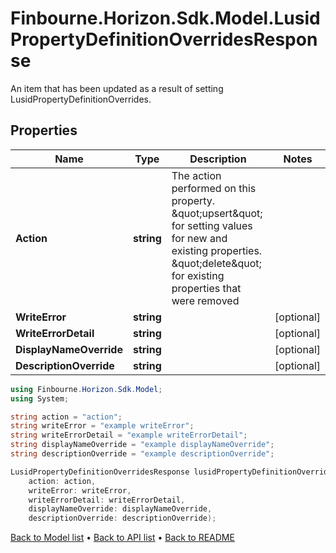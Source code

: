 # Finbourne.Horizon.Sdk.Model.LusidPropertyDefinitionOverridesResponse
An item that has been updated as a result of setting LusidPropertyDefinitionOverrides.

## Properties

Name | Type | Description | Notes
------------ | ------------- | ------------- | -------------
**Action** | **string** | The action performed on this property. \&quot;upsert\&quot; for setting values for new and existing              properties. \&quot;delete\&quot; for existing properties that were removed | 
**WriteError** | **string** |  | [optional] 
**WriteErrorDetail** | **string** |  | [optional] 
**DisplayNameOverride** | **string** |  | [optional] 
**DescriptionOverride** | **string** |  | [optional] 

```csharp
using Finbourne.Horizon.Sdk.Model;
using System;

string action = "action";
string writeError = "example writeError";
string writeErrorDetail = "example writeErrorDetail";
string displayNameOverride = "example displayNameOverride";
string descriptionOverride = "example descriptionOverride";

LusidPropertyDefinitionOverridesResponse lusidPropertyDefinitionOverridesResponseInstance = new LusidPropertyDefinitionOverridesResponse(
    action: action,
    writeError: writeError,
    writeErrorDetail: writeErrorDetail,
    displayNameOverride: displayNameOverride,
    descriptionOverride: descriptionOverride);
```

[Back to Model list](../README.md#documentation-for-models) &#8226; [Back to API list](../README.md#documentation-for-api-endpoints) &#8226; [Back to README](../README.md)
